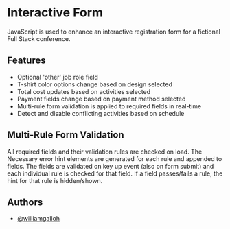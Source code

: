 # Interactive Form

JavaScript is used to enhance an interactive registration form for a fictional Full Stack conference.


## Features

- Optional 'other' job role field
- T-shirt color options change based on design selected
- Total cost updates based on activities selected
- Payment fields change based on payment method selected
- Multi-rule form validation is applied to required fields in real-time
- Detect and disable conflicting activities based on schedule

## Multi-Rule Form Validation

All required fields and their validation rules are checked on load. The Necessary error hint elements are generated for each rule and appended to fields. The fields are validated on key up event (also on form submit) and each individual rule is checked for that field. If a field passes/fails a rule, the hint for that rule is hidden/shown.

## Authors

- [@williamgalloh](https://github.com/williamgalloh)
